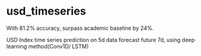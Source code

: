 # usd_timeseries
With 81.2% accuracy, surpass academic baseline by 24%. 

USD Index time series prediction on 5d data forecast future 7d, using deep learning method(Conv1D/ LSTM)
